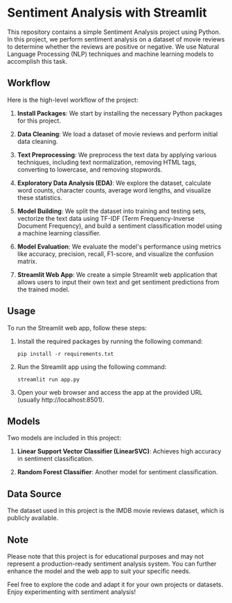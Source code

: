 # Sentiment Analysis with Streamlit

This repository contains a simple Sentiment Analysis project using Python. In this project, we perform sentiment analysis on a dataset of movie reviews to determine whether the reviews are positive or negative. We use Natural Language Processing (NLP) techniques and machine learning models to accomplish this task.

## Workflow

Here is the high-level workflow of the project:

1. **Install Packages**: We start by installing the necessary Python packages for this project.

2. **Data Cleaning**: We load a dataset of movie reviews and perform initial data cleaning.

3. **Text Preprocessing**: We preprocess the text data by applying various techniques, including text normalization, removing HTML tags, converting to lowercase, and removing stopwords.

4. **Exploratory Data Analysis (EDA)**: We explore the dataset, calculate word counts, character counts, average word lengths, and visualize these statistics.

5. **Model Building**: We split the dataset into training and testing sets, vectorize the text data using TF-IDF (Term Frequency-Inverse Document Frequency), and build a sentiment classification model using a machine learning classifier.

6. **Model Evaluation**: We evaluate the model's performance using metrics like accuracy, precision, recall, F1-score, and visualize the confusion matrix.

7. **Streamlit Web App**: We create a simple Streamlit web application that allows users to input their own text and get sentiment predictions from the trained model.

## Usage

To run the Streamlit web app, follow these steps:

1. Install the required packages by running the following command:

   ```
   pip install -r requirements.txt
   ```

2. Run the Streamlit app using the following command:

   ```
   streamlit run app.py
   ```

3. Open your web browser and access the app at the provided URL (usually http://localhost:8501).

## Models

Two models are included in this project:

1. **Linear Support Vector Classifier (LinearSVC)**: Achieves high accuracy in sentiment classification.

2. **Random Forest Classifier**: Another model for sentiment classification.

## Data Source

The dataset used in this project is the IMDB movie reviews dataset, which is publicly available.

## Note

Please note that this project is for educational purposes and may not represent a production-ready sentiment analysis system. You can further enhance the model and the web app to suit your specific needs.

Feel free to explore the code and adapt it for your own projects or datasets. Enjoy experimenting with sentiment analysis!
